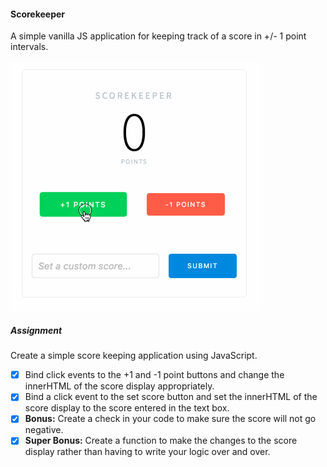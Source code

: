 #### Scorekeeper

A simple vanilla JS application for keeping track of a score in +/- 1 point intervals.

![Scorekeeper Screenshot](https://raw.githubusercontent.com/mginnard/scorekeeper/master/static/img/scorekeeper.gif)

##### Assignment
Create a simple score keeping application using JavaScript.

- [x] Bind click events to the +1 and -1 point buttons and change the innerHTML of the score display appropriately.
- [x] Bind a click event to the set score button and set the innerHTML of the score display to the score entered in the text box.
- [x] **Bonus:** Create a check in your code to make sure the score will not go negative.
- [x] **Super Bonus:** Create a function to make the changes to the score display rather than having to write your logic over and over.
